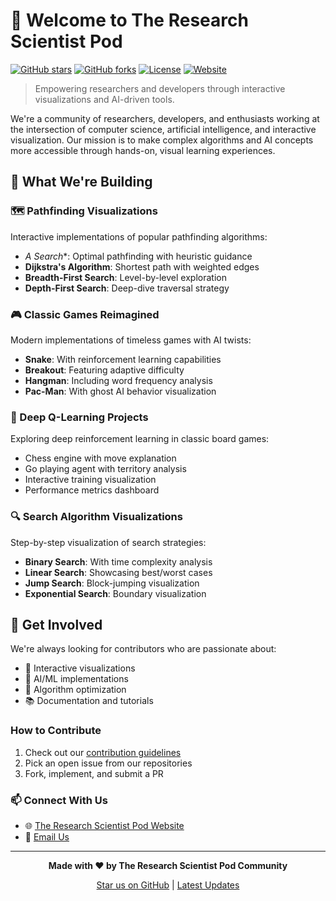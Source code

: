 # 🧪 Welcome to The Research Scientist Pod

[![GitHub stars](https://img.shields.io/github/stars/research-scientist-pod?style=social)](https://github.com/the-research-scientist-pod)
[![GitHub forks](https://img.shields.io/github/forks/research-scientist-pod?style=social)](https://github.com/the-research-scientist-pod)
[![License](https://img.shields.io/badge/License-MIT-blue.svg)](https://opensource.org/licenses/MIT)
[![Website](https://img.shields.io/badge/Website-researchdatapod.com-brightgreen)](https://researchdatapod.com)

> Empowering researchers and developers through interactive visualizations and AI-driven tools.

We're a community of researchers, developers, and enthusiasts working at the intersection of computer science, artificial intelligence, and interactive visualization. Our mission is to make complex algorithms and AI concepts more accessible through hands-on, visual learning experiences.

## 🚀 What We're Building

### 🗺️ Pathfinding Visualizations
Interactive implementations of popular pathfinding algorithms:
- **A* Search**: Optimal pathfinding with heuristic guidance
- **Dijkstra's Algorithm**: Shortest path with weighted edges
- **Breadth-First Search**: Level-by-level exploration
- **Depth-First Search**: Deep-dive traversal strategy

### 🎮 Classic Games Reimagined
Modern implementations of timeless games with AI twists:
- **Snake**: With reinforcement learning capabilities
- **Breakout**: Featuring adaptive difficulty
- **Hangman**: Including word frequency analysis
- **Pac-Man**: With ghost AI behavior visualization

### 🤖 Deep Q-Learning Projects
Exploring deep reinforcement learning in classic board games:
- Chess engine with move explanation
- Go playing agent with territory analysis
- Interactive training visualization
- Performance metrics dashboard

### 🔍 Search Algorithm Visualizations
Step-by-step visualization of search strategies:
- **Binary Search**: With time complexity analysis
- **Linear Search**: Showcasing best/worst cases
- **Jump Search**: Block-jumping visualization
- **Exponential Search**: Boundary visualization

## 📢 Get Involved

We're always looking for contributors who are passionate about:
- 🎨 Interactive visualizations
- 🧠 AI/ML implementations
- 🎯 Algorithm optimization
- 📚 Documentation and tutorials

### How to Contribute

1. Check out our [contribution guidelines](./CONTRIBUTING.md)
2. Pick an open issue from our repositories
3. Fork, implement, and submit a PR

### 📫 Connect With Us

- 🌐 [The Research Scientist Pod Website](https://researchdatapod.com)
- 📧 [Email Us](mailto:suf@researchdatapod.com)

---

<div align="center">

**Made with ❤️ by The Research Scientist Pod Community**

[Star us on GitHub](https://github.com/research-scientist-pod) | [Latest Updates](https://researchdatapod.com/blog)

</div>
